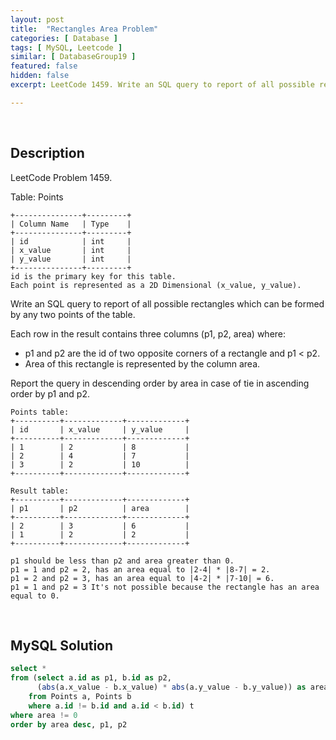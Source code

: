 ```yaml
---
layout: post
title:  "Rectangles Area Problem"
categories: [ Database ]
tags: [ MySQL, Leetcode ]
similar: [ DatabaseGroup19 ]
featured: false
hidden: false
excerpt: LeetCode 1459. Write an SQL query to report of all possible rectangles which can be formed by any two points of the table. 

---
```


<br />

## Description

LeetCode Problem 1459. 

Table: Points

```
+---------------+---------+
| Column Name   | Type    |
+---------------+---------+
| id            | int     |
| x_value       | int     |
| y_value       | int     |
+---------------+---------+
id is the primary key for this table.
Each point is represented as a 2D Dimensional (x_value, y_value).
```

Write an SQL query to report of all possible rectangles which can be formed by any two points of the table. 

Each row in the result contains three columns (p1, p2, area) where:

* p1 and p2 are the id of two opposite corners of a rectangle and p1 < p2.
* Area of this rectangle is represented by the column area.

Report the query in descending order by area in case of tie in ascending order by p1 and p2.

```
Points table:
+----------+-------------+-------------+
| id       | x_value     | y_value     |
+----------+-------------+-------------+
| 1        | 2           | 8           |
| 2        | 4           | 7           |
| 3        | 2           | 10          |
+----------+-------------+-------------+

Result table:
+----------+-------------+-------------+
| p1       | p2          | area        |
+----------+-------------+-------------+
| 2        | 3           | 6           |
| 1        | 2           | 2           |
+----------+-------------+-------------+

p1 should be less than p2 and area greater than 0.
p1 = 1 and p2 = 2, has an area equal to |2-4| * |8-7| = 2.
p1 = 2 and p2 = 3, has an area equal to |4-2| * |7-10| = 6.
p1 = 1 and p2 = 3 It's not possible because the rectangle has an area equal to 0.
```

<br />

## MySQL Solution


```sql
select *
from (select a.id as p1, b.id as p2,
      (abs(a.x_value - b.x_value) * abs(a.y_value - b.y_value)) as area
    from Points a, Points b
    where a.id != b.id and a.id < b.id) t
where area != 0
order by area desc, p1, p2 
```
